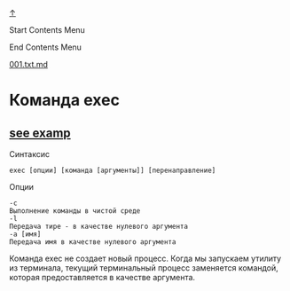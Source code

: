 
<!-- [[__TOC_]] -->

<a name=top></a>
<a class=top-link hide href=#top>↑</a>

Start Contents Menu

<!-- TOC tocDepth:1..6 chapterDepth:1..6 -->

<!-- /TOC -->

End Contents Menu

<!--
CMND: ufl_stl0 9 /home/st/REPOBARE/_repo/NBash/.arb/util.ax/exec.ram/.grot/opus.d/one.d/cntx.ins.d /home/st/REPOBARE/_repo/NBash/.arb/util.ax/exec.ram/.grot/opus.d/one.d/cntx.res.md 2

PPWD: /home/st/REPOBARE/_repo/NBash/.arb/util.ax/exec.ram/.grot/opus.d/one.d

FLOW: /home/st/REPOBARE/_repo/sta/.d/.st_rc_d.data.d/ufl_stl0/.flow.d/009_dr2m

DATE: 1731568552_14112024141552

DATX: 1731568552
-->


[001.txt.md](/REPOBARE/_repo/NBash/.arb/util.ax/exec.ram/.grot/opus.d/one.d/cntx.ins.d/001.txt.md)



# Команда exec

## [see examp](/REPOBARE/_repo/NBash/.arb/util/exec.ram/.grot/opus.d/one.d/.ins_dr/001.rcm.d/res.md)

Синтаксис

    exec [опции] [команда [аргументы]] [перенаправление]

Опции

    -c
    Выполнение команды в чистой среде
    -l
    Передача тире - в качестве нулевого аргумента
    -a [имя]
    Передача имя в качестве нулевого аргумента

Команда exec не создает новый процесс. Когда мы запускаем утилиту из терминала, текущий терминальный процесс заменяется командой, которая предоставляется в качестве аргумента.



